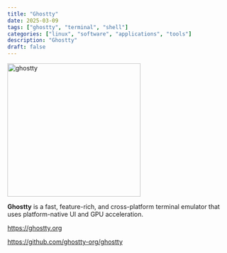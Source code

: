 ```yaml
---
title: "Ghostty"
date: 2025-03-09
tags: ["ghostty", "terminal", "shell"]
categories: ["linux", "software", "applications", "tools"]
description: "Ghostty"
draft: false
---
```


<img src="https://ghostty.org/_next/static/media/ghostty-wordmark.6a43fa21.svg" alt="ghostty" width="300" height="300">

**Ghostty** is a fast, feature-rich, and cross-platform terminal emulator that uses platform-native UI and GPU acceleration.

https://ghostty.org

https://github.com/ghostty-org/ghostty
